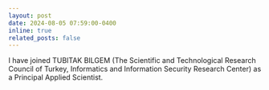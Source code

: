 ```yaml
---
layout: post
date: 2024-08-05 07:59:00-0400
inline: true
related_posts: false
---
```


I have joined TUBITAK BILGEM (The Scientific and Technological Research Council of Turkey, Informatics and Information Security Research Center) as a Principal Applied Scientist.

<!---
 :sparkles: :smile:
--->
